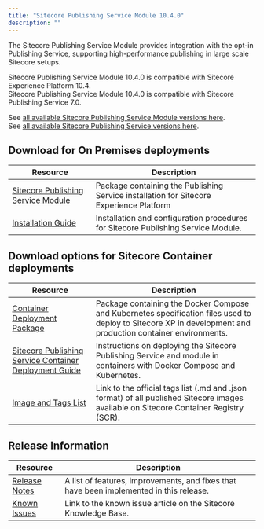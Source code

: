 ```yaml
---
title: "Sitecore Publishing Service Module 10.4.0"
description: ""
---
```


The Sitecore Publishing Service Module provides integration with the opt-in Publishing Service, supporting high-performance publishing in large scale Sitecore setups.
 
Sitecore Publishing Service Module 10.4.0 is compatible with Sitecore Experience Platform 10.4.\
Sitecore Publishing Service Module 10.4.0 is compatible with Sitecore Publishing Service 7.0.
  
See [all available Sitecore Publishing Service Module versions here](/downloads/Sitecore_Publishing_Service_Module).\
See [all available Sitecore Publishing Service versions here](/downloads/Sitecore_Publishing_Service).

## Download for On Premises deployments

 | Resource | Description |
 | --- | --- |
 | [Sitecore Publishing Service Module](https://scdp.blob.core.windows.net/downloads/Sitecore%20Publishing%20Service%20Module/10x/Sitecore%20Publishing%20Service%20Module%201040/Sitecore%20Publishing%20Module%2010.4.0%20rev.%2000689.zip) | Package containing the Publishing Service installation for Sitecore Experience Platform |
 | [Installation Guide](https://scdp.blob.core.windows.net/downloads/Sitecore%20Publishing%20Service%20Module/10x/Sitecore%20Publishing%20Service%20Module%201040/Sitecore_Publishing_Service_Module_Installation_and_Configuration_Guide-10.4_en.pdf) | Installation and configuration procedures for Sitecore Publishing Service Module. |

## Download options for Sitecore Container deployments

 | Resource | Description |
 | --- | --- |
 | [Container Deployment Package](https://github.com/Sitecore/container-deployment/releases/tag/publishing%2F10.4.0.00689.405) | Package containing the Docker Compose and Kubernetes specification files used to deploy to Sitecore XP in development and production container environments. |
 | [Sitecore Publishing Service Container Deployment Guide](https://scdp.blob.core.windows.net/downloads/Sitecore%20Publishing%20Service%20Module/10x/Sitecore%20Publishing%20Service%20Module%201040/Sitecore_Publishing_Service_Container_Deployment_Guide_10_4_0.pdf) | Instructions on deploying the Sitecore Publishing Service and module in containers with Docker Compose and Kubernetes. |
 | [Image and Tags List](https://github.com/Sitecore/docker-images/tree/master/tags) | Link to the official tags list (.md and .json format) of all published Sitecore images available on Sitecore Container Registry (SCR). |

## Release Information

 | Resource | Description |
 | --- | --- |
 | [Release Notes](/downloads/Sitecore_Publishing_Service_Module/10x/Sitecore_Publishing_Service_Module_1040/Release_Notes) | A list of features, improvements, and fixes that have been implemented in this release. |
 | [Known Issues](https://kb.sitecore.net/articles/431510) | Link to the known issue article on the Sitecore Knowledge Base. |